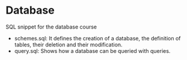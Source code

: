 # Database
SQL snippet for the database course

- schemes.sql: It defines the creation of a database, the definition of tables, their deletion and their modification.
- query.sql: Shows how a database can be queried with queries.
